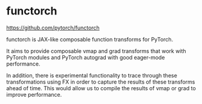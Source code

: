 # functorch

https://github.com/pytorch/functorch

functorch is JAX-like composable function transforms for PyTorch.

It aims to provide composable vmap and grad transforms that work with PyTorch modules and PyTorch autograd with good eager-mode performance.

In addition, there is experimental functionality to trace through these transformations using FX in order to capture the results of these transforms ahead of time. This would allow us to compile the results of vmap or grad to improve performance.

